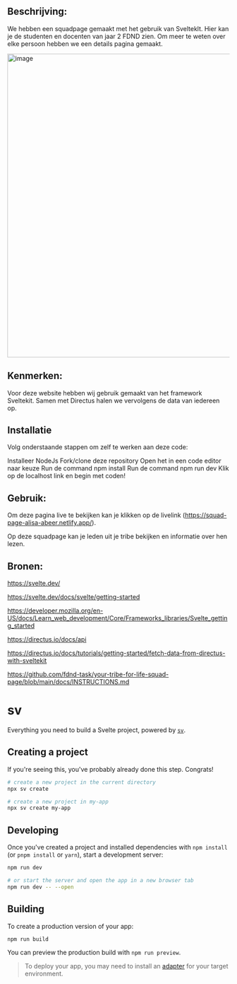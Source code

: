 ## Beschrijving:

We hebben een squadpage gemaakt met het gebruik van Svelteklt. Hier kan je de studenten en docenten van jaar 2 FDND zien. Om meer te weten over elke persoon hebben we een details pagina gemaakt.

<img width="1416" height="687" alt="image" src="https://github.com/user-attachments/assets/8be05a4d-f5a5-4e56-826c-8e8101212c75" />


## Kenmerken:

Voor deze website hebben wij gebruik gemaakt van het framework Sveltekit. Samen met Directus halen we vervolgens de data van iedereen op.

## Installatie

Volg onderstaande stappen om zelf te werken aan deze code:

Installeer NodeJs
Fork/clone deze repository
Open het in een code editor naar keuze
Run de command npm install
Run de command npm run dev
Klik op de localhost link en begin met coden!

## Gebruik:

Om deze pagina live te bekijken kan je klikken op de livelink (https://squad-page-alisa-abeer.netlify.app/).

Op deze squadpage kan je leden uit je tribe bekijken en informatie over hen lezen.
 
## Bronen:

https://svelte.dev/

https://svelte.dev/docs/svelte/getting-started

https://developer.mozilla.org/en-US/docs/Learn_web_development/Core/Frameworks_libraries/Svelte_getting_started

https://directus.io/docs/api

https://directus.io/docs/tutorials/getting-started/fetch-data-from-directus-with-sveltekit

https://github.com/fdnd-task/your-tribe-for-life-squad-page/blob/main/docs/INSTRUCTIONS.md



# sv

Everything you need to build a Svelte project, powered by [`sv`](https://github.com/sveltejs/cli).

## Creating a project

If you're seeing this, you've probably already done this step. Congrats!

```sh
# create a new project in the current directory
npx sv create

# create a new project in my-app
npx sv create my-app
```

## Developing

Once you've created a project and installed dependencies with `npm install` (or `pnpm install` or `yarn`), start a development server:

```sh
npm run dev

# or start the server and open the app in a new browser tab
npm run dev -- --open
```

## Building

To create a production version of your app:

```sh
npm run build
```

You can preview the production build with `npm run preview`.

> To deploy your app, you may need to install an [adapter](https://svelte.dev/docs/kit/adapters) for your target environment.
